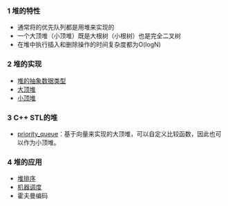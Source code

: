### 1 堆的特性
 - 通常将的优先队列都是用堆来实现的
 - 一个大顶堆（小顶堆）既是大根树（小根树）也是完全二叉树
 - 在堆中执行插入和删除操作的时间复杂度都为O(logN)

### 2 堆的实现
 - [堆的抽象数据类型](./heap.h)
 - [大顶堆](./maxHeap.h)
 - [小顶堆](./minHeap.h)

### 3 C\+\+ STL的堆
 - [priority_queue](http://www.cplusplus.com/reference/queue/priority_queue/?kw=priority_queue)：基于向量来实现的大顶堆，可以自定义比较函数，因此也可以作为小顶堆。

### 4 堆的应用
 - [堆排序](../../Algorithms/sort/heapSort.h)
 - [机器调度](../../Algorithms/greedy_method/LPTSchedule.cpp)
 - 霍夫曼编码